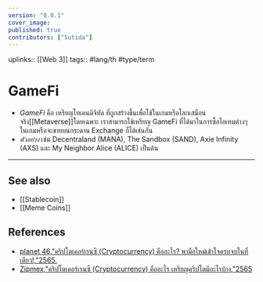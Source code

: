 ```yaml
---
version: "0.0.1"
cover_image:
published: true
contributors: ["Sutida"]
---
```

uplinks:: [[Web 3]]
tags:: #lang/th #type/term

# GameFi
- *GameFi* คือ เหรียญโทเคนดิจิทัล ที่ถูกสร้างขึ้นเพื่อใช้ในเกมหรือโลกเสมือนจริง[[Metaverse]]โดยเฉพาะ เราสามารถใช้เหรียญ GameFi ที่ได้มาในการซื้อไอเทมต่างๆ ในเกมหรือจะขายบนกระดาน Exchange ก็ได้เช่นกัน
- *ตัวอย่าง* เช่น Decentraland (MANA), The Sandbox (SAND), Axie Infinity (AXS) และ My Neighbor Alice (ALICE) เป็นต้น

---
## See also
- [[Stablecoin]]
- [[Meme Coins]]
## References
- [planet 46,"คริปโตเคอร์เรนซี (Cryptocurrency) คืออะไร? พามือใหม่เข้าใจครบจบในที่เดียว!,"2565.](https://www.finnomena.com/planet46/what-is-cryptocurrency/#h-9)
- [Zipmex,"คริปโตเคอร์เรนซี (Cryptocurrency) คืออะไร เหรียญคริปโตมีอะไรบ้าง,"2565](https://zipmex.com/th/learn/what-is-cryptocurrency/)
